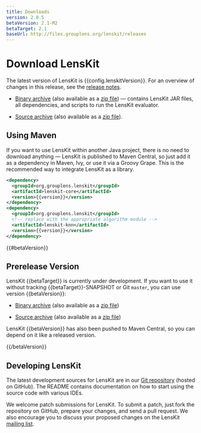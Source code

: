 ```yaml
---
title: Downloads
version: 2.0.5
betaVersion: 2.1-M2
betaTarget: 2.1
baseUrl: http://files.grouplens.org/lenskit/releases
---
```


# Download LensKit

[release notes]: ../maven-site/releases/

The latest version of LensKit is {{config.lenskitVersion}}.  For an
overview of changes in this release, see the
[release notes][].

[bin.zip]: {{baseUrl}}/lenskit-{{version}}.zip
[bin.tgz]: {{baseUrl}}/lenskit-{{version}}.tar.gz
[source.zip]: {{baseUrl}}/lenskit-{{version}}-source.zip
[source.tgz]: {{baseUrl}}/lenskit-{{version}}-source.tar.gz

- [Binary archive][bin.tgz] (also available as a [zip file][bin.zip]) — contains LensKit JAR files, all dependencies, and scripts to run the LensKit evaluator.

- [Source archive][source.tgz] (also available as a [zip file][source.zip]).

## Using Maven

If you  want to use LensKit  within another Java project,  there is no
need to download anything — LensKit  is published to Maven Central, so
just add  it as a  dependency in  Maven, Ivy, or  use it via  a Groovy
Grape.  This is the recommended way to integrate LensKit as a library.

~~~~ xml
<dependency>
  <groupId>org.grouplens.lenskit</groupId>
  <artifactId>lenskit-core</artifactId>
  <version>{{version}}</version>
</dependency>
<dependency>
  <groupId>org.grouplens.lenskit</groupId>
  <!-- replace with the appropriate algorithm module -->
  <artifactId>lenskit-knn</artifactId>
  <version>{{version}}</version>
</dependency>
~~~~

{{#betaVersion}}
## Prerelease Version

LensKit {{betaTarget}} is currently under development.  If you want to use it without tracking {{betaTarget}}-SNAPSHOT or Git `master`, you can use version {{betaVersion}}:

[beta.bin.zip]: {{baseUrl}}/lenskit-{{betaVersion}}.zip
[beta.bin.tgz]: {{baseUrl}}/lenskit-{{betaVersion}}.tar.gz
[beta.source.zip]: {{baseUrl}}/lenskit-{{betaVersion}}-source.zip
[beta.source.tgz]: {{baseUrl}}/lenskit-{{betaVersion}}-source.tar.gz

- [Binary archive][beta.bin.tgz] (also available as a [zip file][beta.bin.zip])

- [Source archive][beta.source.tgz] (also available as a [zip file][beta.source.zip])

LensKit {{betaVersion}} has also been pushed to Maven Central, so you can depend on it like a released version.

{{/betaVersion}}

## Developing LensKit

[GH]: https://github.com/grouplens/lenskit
[ML]: https://wwws.cs.umn.edu/mm-cs/listinfo/lenskit

The latest development sources for LensKit are in our
[Git repository][GH] (hosted on GitHub).  The README contains
documentation on how to start using the source code with various IDEs.

We welcome patch submissions for LensKit. To submit a patch, just fork
the repository on GitHub, prepare your changes, and send a pull
request.  We also encourage you to discuss your proposed changes on the
LensKit [mailing list][ml].
